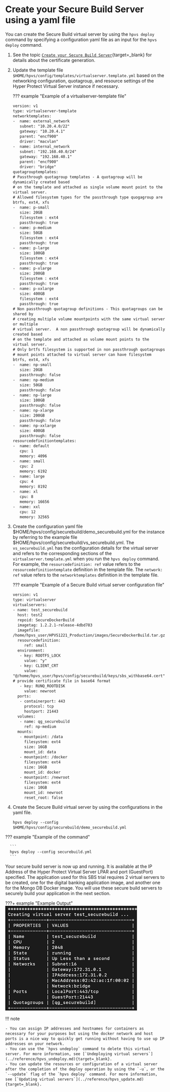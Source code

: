 # Create your Secure Build Server using a yaml file

You can create the Secure Build virtual server by using the `hpvs deploy` command by specifying a configuration yaml file as an input for the `hpvs deploy` command.

1. See the topic [`Create your Secure Build Server`](create-server.md){target=_blank} for details about the certificate generation.

2. Update the template file `$HOME/hpvs/config/templates/virtualserver.template.yml` based on the networking configuration, quotagroup, and resource settings of the Hyper Protect Virtual Server instance if necessary.

    ??? example "Example of a virtualserver-template file"

    ```
    version: v1
    type: virtualserver-template
    networktemplates:
    -  name: external_network
       subnet: "10.20.4.0/22"
       gateway: "10.20.4.1"
       parent: "encf900"
       driver: "macvlan"
    -  name: internal_network
       subnet: "192.168.40.0/24"
       gateway: "192.168.40.1"
       parent: "encf900"
       driver: "bridge"
    quotagrouptemplates:
    # Passthrough quotagroup templates - A quotagroup will be dynamically created based
    # on the template and attached as single volume mount point to the virtual server.
    # Allowed filesystem types for the passthrough type quogagroup are btrfs, ext4, xfs
    -  name: p-small
       size: 20GB
       filesystem : ext4
       passthrough: true
    -  name: p-medium
       size: 50GB
       filesystem : ext4
       passthrough: true
    -  name: p-large
       size: 100GB
       filesystem : ext4
       passthrough: true
    -  name: p-xlarge
       size: 200GB
       filesystem : ext4
       passthrough: true
    -  name: p-xxlarge
       size: 400GB
       filesystem : ext4
       passthrough: true
    # Non passthrough quotagroup definitions - This quotagroups can be shared by
    # creating multiple volume mountpoints with the same virtual server or multiple
    # virtual server.  A non passthrough quotagroup will be dynamically created based
    # on the template and attached as volume mount points to the virtual server.
    # Only brtfs filesystem is supported in non passthrough quotagroups
    # mount points attached to virtual server can have filesystem btrfs, ext4, xfs
    -  name: np-small
       size: 20GB
       passthrough: false
    -  name: np-medium
       size: 50GB
       passthrough: false
    -  name: np-large
       size: 100GB
       passthrough: false
    -  name: np-xlarge
       size: 200GB
       passthrough: false
    -  name: np-xxlarge
       size: 400GB
       passthrough: false
    resourcedefinitiontemplates:
    -  name: default
       cpu: 1
       memory: 4096
    -  name: small
       cpu: 2
       memory: 6192
    -  name: large
       cpu: 4
       memory: 8192
    -  name: xl
       cpu: 8
       memory: 16656
    -  name: xxl
       cpu: 12
       memory: 32565   
    ```

3. Create the configuration yaml file $HOME/hpvs/config/securebuild/demo_securebuild.yml for the instance by referring to the example file $HOME/hpvs/config/securebuild/vs_securebuild.yml. The `vs_securebuild.yml` has the configuration details for the virtual server and refers to the corresponding sections of the `virtualserver.template.yml` when you run the `hpvs deploy` command. For example, the `resourcedefinition: ref` value refers to the `resourcedefinitiontemplate` definition in the template file. The `network: ref` value refers to the `networktemplates` definition in  the template file.   


    ??? example "Example of a Secure Build virtual server configuration file"

    ```
    version: v1
    type: virtualserver
    virtualservers:
    - name: test_securebuild
      host: test2
      repoid: SecureDockerBuild
      imagetag: 1.2.2.1-release-4dbd783
      imagefile: /home/hpvs_user/HPVS1221_Production/images/SecureDockerBuild.tar.gz
      resourcedefinition:
         ref: small
      environment:
       - key: ROOTFS_LOCK
         value: "y"
       - key: CLIENT_CRT
         value: "@/home/hpvs_user/hpvs/config/securebuild/keys/sbs_withbase64.cert" # provide certificate file in base64 format
       - key: RUNQ_ROOTDISK
         value: newroot
      ports:
       - containerport: 443
         protocol: tcp   
         hostport: 21443
      volumes:
       - name: qg_securebuild
         ref: np-medium
      mounts:
       - mountpoint: /data
         filesystem: ext4
         size: 16GB
         mount_id: data
       - mountpoint: /docker
         filesystem: ext4
         size: 16GB
         mount_id: docker
       - mountpoint: /newroot
         filesystem: ext4
         size: 10GB
         mount_id: newroot
         reset_root: false
    ```


4. Create the Secure Build virtual server by using the configurations in the yaml file.  
     ```
     hpvs deploy --config $HOME/hpvs/config/securebuild/demo_securebuild.yml
     ```

??? example "Example of the command"

      ```
      hpvs deploy --config securebuild.yml
      ```

Your secure build server is now up and running. It is available at the IP Address of the Hyper Protect Virtual Server LPAR and port (GuestPort) specified. The application used for this SBS trial requires 2 virtual servers to be created, one for the digital banking application image, and another one for the Mongo DB Docker image. You will use these secure build servers to securely build your application in the next section.

???+ example "Example Output"
  ![Create Server](securebuild-Images/create_server.png)


!!! note

    - You can assign IP addresses and hostnames for containers as necessary for your purposes but using the docker network and host ports is a nice way to quickly get running without having to use up IP addresses on your network.
    - You can use the `hpvs undeploy` command to delete this virtual server. For more information, see [`Undeploying virtual servers`](../reference/hpvs_undeploy.md){target=_blank}.  
    - You can update the resources or configuration of a virtual server after the completion of the deploy operation by using the `-u`, or the `--update` flag of the `hpvs deploy` command. For more information, see [`Updating virtual servers`](../reference/hpvs_update.md){target=_blank}.
